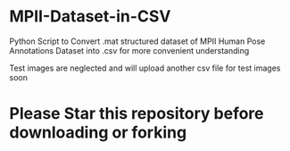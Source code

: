 # MPII-Dataset-in-CSV
Python Script to Convert .mat structured dataset of MPII Human Pose Annotations Dataset into .csv for more convenient understanding

Test images are neglected and will upload another csv file for test images soon 

# Please Star this repository before downloading or forking

